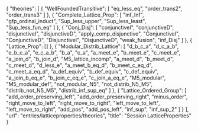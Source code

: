 {
    "theories": [
        {
            "WellFoundedTransitive": [
                "eq_less_eq",
                "order_trans2",
                "order_trans3"
            ]
        },
        {
            "Complete_Lattice_Prop": [
                "inf_Inf",
                "gfp_ordinal_induct",
                "Sup_less_upper",
                "Sup_less_least",
                "Sup_less_fun_eq"
            ]
        },
        {
            "Conj_Disj": [
                "conjunctiveI",
                "conjunctiveD",
                "disjunctiveI",
                "disjunctiveD",
                "apply_comp_disjunctive",
                "ConjunctiveI",
                "ConjunctiveD",
                "DisjunctiveI",
                "DisjunctiveD",
                "weak_fusion",
                "inf_Disj"
            ]
        },
        {
            "Lattice_Prop": []
        },
        {
            "Modular_Distrib_Lattice": [
                "d_b_c_a",
                "d_c_a_b",
                "e_b_c_a",
                "e_c_a_b",
                "b_a",
                "c_a",
                "a_meet_e",
                "b_meet_e",
                "c_meet_e",
                "a_join_d",
                "b_join_d",
                "M5_lattice_incomp",
                "a_meet_d",
                "b_meet_d",
                "c_meet_d",
                "d_less_e",
                "a_meet_b_eq_d",
                "b_meet_c_eq_d",
                "c_meet_a_eq_d",
                "a_def_equiv",
                "b_def_equiv",
                "c_def_equiv",
                "a_join_b_eq_e",
                "b_join_c_eq_e",
                "c_join_a_eq_e",
                "M5_modular",
                "M5_modular_def",
                "not_modular_N5",
                "not_distrib_N5_M5",
                "distrib_not_N5_M5",
                "distrib_inf_sup_eq"
            ]
        },
        {
            "Lattice_Ordered_Group": [
                "add_order_preserving_left",
                "add_order_preserving_right",
                "minus_order",
                "right_move_to_left",
                "right_move_to_right",
                "left_move_to_left",
                "left_move_to_right",
                "add_pos",
                "add_pos_left",
                "inf_sup",
                "inf_sup_2"
            ]
        }
    ],
    "url": "entries/latticeproperties/theories",
    "title": "Session LatticeProperties"
}